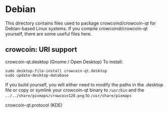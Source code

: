 
Debian
====================
This directory contains files used to package crowcoind/crowcoin-qt
for Debian-based Linux systems. If you compile crowcoind/crowcoin-qt yourself, there are some useful files here.

## crowcoin: URI support ##


crowcoin-qt.desktop  (Gnome / Open Desktop)
To install:

	sudo desktop-file-install crowcoin-qt.desktop
	sudo update-desktop-database

If you build yourself, you will either need to modify the paths in
the .desktop file or copy or symlink your crowcoin-qt binary to `/usr/bin`
and the `../../share/pixmaps/crowcoin128.png` to `/usr/share/pixmaps`

crowcoin-qt.protocol (KDE)


